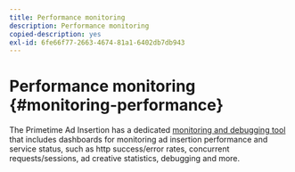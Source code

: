 ```yaml
---
title: Performance monitoring
description: Performance monitoring
copied-description: yes
exl-id: 6fe66f77-2663-4674-81a1-6402db7db943
---
```

# Performance monitoring {#monitoring-performance}

The Primetime Ad Insertion has a dedicated [monitoring and debugging tool](https://ssai.console.primetime.adobe.com/) that includes dashboards for monitoring ad insertion performance and service status, such as http success/error rates, concurrent requests/sessions, ad creative statistics, debugging and more.
